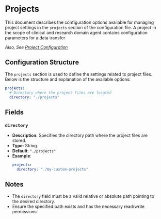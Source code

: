 # Projects <Badge type="tip" text="Clinical Domain Agent" /><Badge type="tip" text="Research Domain Agent" />

This document describes the configuration options available for managing project settings in the
`projects` section of the configuration file. A project in the scope of clinical and research domain
agent contains configuration parameters for a data transfer

_Also, See [Project Configuration](../project)_

## Configuration Structure

The `projects` section is used to define the settings related to project files. Below is the
structure and explanation of the available options:

```yaml
projects:
  # Directory where the project files are located
  directory: "./projects"
```

## Fields

### `directory`

* **Description**: Specifies the directory path where the project files are stored.
* **Type**: String
* **Default**: `"./projects"`
* **Example**:
  ```yaml
  projects:
    directory: "./my-custom-projects"
  ```

## Notes

* The `directory` field must be a valid relative or absolute path pointing to the desired directory.
* Ensure the specified path exists and has the necessary read/write permissions.
